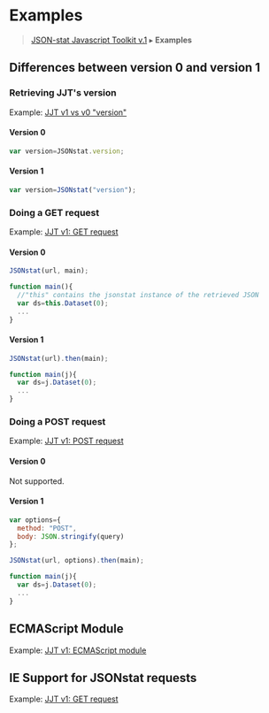 # Examples

> [JSON-stat Javascript Toolkit v.1](https://github.com/jsonstat/toolkit/blob/master/README.md) ▸ **Examples**

## Differences between version 0 and version 1

### Retrieving JJT's version

Example: [JJT v1 vs v0 "version"](https://bl.ocks.org/badosa/73097b82e22f1b06522b4437b1112878)

#### Version 0

```js
var version=JSONstat.version;
```

#### Version 1

```js
var version=JSONstat("version");
```

### Doing a GET request

Example: [JJT v1: GET request](https://bl.ocks.org/badosa/ddd1b3783800dffa9cf7426f6042cc83)

#### Version 0

```js
JSONstat(url, main);

function main(){
  //"this" contains the jsonstat instance of the retrieved JSON
  var ds=this.Dataset(0);
  ...
}
```

#### Version 1

```js
JSONstat(url).then(main);

function main(j){
  var ds=j.Dataset(0);
  ...
}
```

### Doing a POST request

Example: [JJT v1: POST request](https://bl.ocks.org/badosa/9aecb97692d743eff6734e3a34fbc4e9)

#### Version 0

Not supported.

#### Version 1

```js
var options={
  method: "POST",
  body: JSON.stringify(query)
};

JSONstat(url, options).then(main);

function main(j){
  var ds=j.Dataset(0);
  ...
}
```

## ECMAScript Module

Example: [JJT v1: ECMAScript module](https://bl.ocks.org/badosa/c1feb27bd8214de60f430379424e12fa)

## IE Support for JSONstat requests

Example: [JJT v1: GET request](https://bl.ocks.org/badosa/ddd1b3783800dffa9cf7426f6042cc83)

